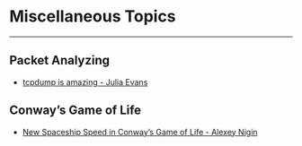 # Miscellaneous Topics

---

## Packet Analyzing

* [tcpdump is amazing - Julia Evans](http://jvns.ca/blog/2016/03/16/tcpdump-is-amazing/)

## Conway’s Game of Life

* [New Spaceship Speed in Conway’s Game of Life - Alexey Nigin](https://niginsblog.wordpress.com/2016/03/07/new-spaceship-speed-in-conways-game-of-life/)